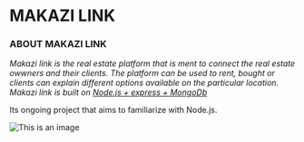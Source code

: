 # MAKAZI LINK
### ABOUT MAKAZI LINK


*Makazi link is the real estate platform that is ment to connect the real estate owwners and their clients.
The platform can be used to rent, 
bought or clients can explain different  options available on the particular location. 
Makazi link is built on [Node.js + express + MongoDb](node.js)*

Its ongoing project that aims to familiarize with Node.js.

![This is an image](https://myoctocat.com/assets/images/base-octocat.svg)

